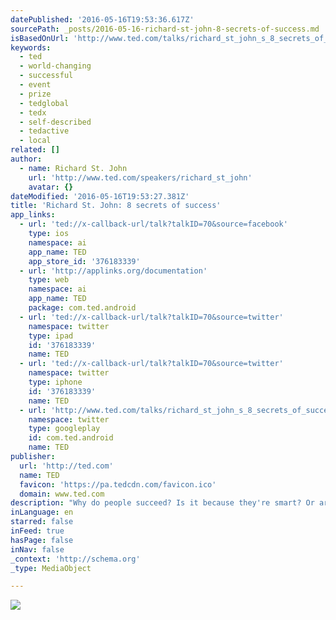 ```yaml
---
datePublished: '2016-05-16T19:53:36.617Z'
sourcePath: _posts/2016-05-16-richard-st-john-8-secrets-of-success.md
isBasedOnUrl: 'http://www.ted.com/talks/richard_st_john_s_8_secrets_of_success'
keywords:
  - ted
  - world-changing
  - successful
  - event
  - prize
  - tedglobal
  - tedx
  - self-described
  - tedactive
  - local
related: []
author:
  - name: Richard St. John
    url: 'http://www.ted.com/speakers/richard_st_john'
    avatar: {}
dateModified: '2016-05-16T19:53:27.381Z'
title: 'Richard St. John: 8 secrets of success'
app_links:
  - url: 'ted://x-callback-url/talk?talkID=70&source=facebook'
    type: ios
    namespace: ai
    app_name: TED
    app_store_id: '376183339'
  - url: 'http://applinks.org/documentation'
    type: web
    namespace: ai
    app_name: TED
    package: com.ted.android
  - url: 'ted://x-callback-url/talk?talkID=70&source=twitter'
    namespace: twitter
    type: ipad
    id: '376183339'
    name: TED
  - url: 'ted://x-callback-url/talk?talkID=70&source=twitter'
    namespace: twitter
    type: iphone
    id: '376183339'
    name: TED
  - url: 'http://www.ted.com/talks/richard_st_john_s_8_secrets_of_success'
    namespace: twitter
    type: googleplay
    id: com.ted.android
    name: TED
publisher:
  url: 'http://ted.com'
  name: TED
  favicon: 'https://pa.tedcdn.com/favicon.ico'
  domain: www.ted.com
description: "Why do people succeed? Is it because they're smart? Or are they just lucky? Neither. Analyst Richard St. John condenses years of interviews into an unmissable 3-minute slideshow on the real secrets of success."
inLanguage: en
starred: false
inFeed: true
hasPage: false
inNav: false
_context: 'http://schema.org'
_type: MediaObject

---
```

![](https://the-grid-user-content.s3-us-west-2.amazonaws.com/ff02c223-6724-4264-924f-9c9aad8f8d08.jpg)